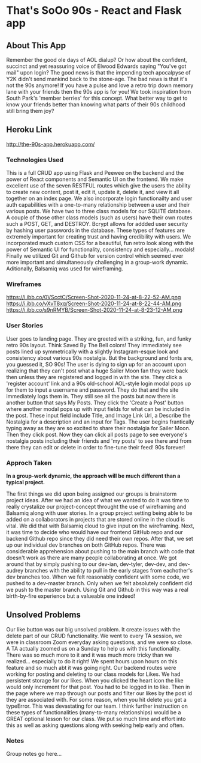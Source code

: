 # That's SoOo 90s - React and Flask app

## About This App

Remember the good ole days of AOL dialup? Or how about the confident, succinct and yet reassuring voice of Elwood Edwards saying "You've got mail" upon login? The good news is that the impending tech apocalpyse of Y2K didn't send mankind back to the stone-age. The bad news is that it's not the 90s anymore! If you have a pulse and love a retro trip down memory lane with your friends then the 90s app is for you! We took inspiration from South Park's 'member berries' for this concept. What better way to get to know your friends better than knowing what parts of their 90s childhood still bring them joy?

## Heroku Link
http://the-90s-app.herokuapp.com/


### Technologies Used 

This is a full CRUD app using Flask and Peewee on the backend and the power of React components and Semantic UI on the frontend. We make excellent use of the seven RESTFUL routes which give the users the ability to create new content, post it, edit it, update it, delete it, and view it all together on an index page. We also incorporate login functionailty and user auth capabilities with a one-to-many relationship between a user and their various posts. We have two to three class models for our SQLITE database. A couple of those other class models (such as users) have their own routes such a POST, GET, and DESTROY. Bcrypt allows for addded user security by hashing user passwords in the database. These types of features are extremely important for creating trust and having credibility with users. We incorporated much custom CSS for a beautiful, fun retro look along with the power of Semantic UI for functionality, consistency and especially... modals! Finally we utilized Git and Github for version control which seemed ever more important and simultaneously challenging in a group-work dynamic. Aditionally, Balsamiq was used for wireframing. 

### Wireframes
https://i.ibb.co/0VScctC/Screen-Shot-2020-11-24-at-8-22-52-AM.png
https://i.ibb.co/vXvT8xq/Screen-Shot-2020-11-24-at-8-22-44-AM.png
https://i.ibb.co/s9nRMYB/Screen-Shot-2020-11-24-at-8-23-12-AM.png

### User Stories

User goes to landing page. They are greeted with a striking, fun, and funky retro 90s layout. Think Saved By The Bell colors! They immediately see posts lined up symmetrically with a slightly Instagram-esque look and consistency about various 90s nostalgia. But the background and fonts are, you guessed it, SO 90s! The user is dying to sign up for an account upon realizing that they can't post what a huge Sailer Moon fan they were back then unless they are registered and logged in with the site. They click a 'register account' link and a 90s old-school AOL-style login modal pops up for them to input a username and password. They do that and the site immediately logs them in. They still see all the posts but now there is another button that says My Posts. They click the 'Create a Post' button where another modal pops up with input fields for what can be included in the post. These input field include Title, and Image Link Url, a Describe the Nostalgia for a description and an input for Tags. The user begins frantically typing away as they are so excited to share their nostalgia for Sailer Moon. Then they click post. Now they can click all posts page to see everyone's nostalgia posts including their friends and 'my posts' to see there and from there they can edit or delete in order to fine-tune their feed! 90s forever!

### Approch Taken

**In a group-work dynamic, the approach will be much different than a typical project.**

The first things we did upon being assigned our groups is brainstorm project ideas. After we had an idea of what we wanted to do it was time to really crystalize our project-concept throught the use of wireframing and Balsamiq along with user stories. In a group project setting being able to be added on a collaborators in projects that are stored online in the cloud is vital. We did that with Balsamiq cloud to give input on the wireframing. Next, it was time to decide who would have our frontend GitHub repo and our backend Github repo since they did need their own repos.  After that, we set up our individual dev branches on both GitHub repos. There was considerable apprehension about pushing to the main branch with code that doesn't work as there are many people collaborating at once. We got around that by simply pushing to our dev-ian, dev-tyler, dev-dev, and dev-audrey branches with the ability to pull in the early stages from eachother's dev branches too. When we felt reasonably confident with some code, we pushed to a dev-master branch. Only when we felt absolutely confident did we push to the master branch. Using Git and Github in this way was a real birth-by-fire experience but a valueable one indeed!


## Unsolved Problems

Our like button was our big unsolved problem. It create issues with the delete part of our CRUD functionality. We went to every TA session, we were in classroom Zoom everyday asking questions, and we were so close. A TA actually zoomed us on a Sunday to help us with this functionality. There was so much more to it and it was much more tricky than we realized... especially to do it right! We spent hours upon hours on this feature and so much abt it was going right. Our backend routes were working for posting and deleting to our class models for Likes. We had persistent storage for our likes. When you clicked the heart icon the like would only increment for that post. You had to be logged in to like. Then in the page where we map through our posts and filter our likes by the post id they are associated with. For some reason, when you hit delete you get a typeError. This was devastating for our team. I think further instruction on these types of functionalities (many-to-many relationships) would be a GREAT optional lesson for our class. We put so much time and effort into this as well as asking questions along with seeking help early and often.

### Notes

Group notes go here... 

